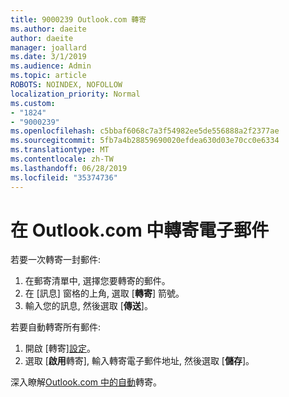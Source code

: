 ```yaml
---
title: 9000239 Outlook.com 轉寄
ms.author: daeite
author: daeite
manager: joallard
ms.date: 3/1/2019
ms.audience: Admin
ms.topic: article
ROBOTS: NOINDEX, NOFOLLOW
localization_priority: Normal
ms.custom:
- "1824"
- "9000239"
ms.openlocfilehash: c5bbaf6068c7a3f54982ee5de556888a2f2377ae
ms.sourcegitcommit: 5fb7a4b28859690020efdea630d03e70cc0e6334
ms.translationtype: MT
ms.contentlocale: zh-TW
ms.lasthandoff: 06/28/2019
ms.locfileid: "35374736"
---
```

# <a name="forwarding-email-in-outlookcom"></a>在 Outlook.com 中轉寄電子郵件

若要一次轉寄一封郵件:

1. 在郵寄清單中, 選擇您要轉寄的郵件。
2. 在 [訊息] 窗格的上角, 選取 [**轉寄**] 箭號。
3. 輸入您的訊息, 然後選取 [**傳送**]。

若要自動轉寄所有郵件:

1. 開啟 [轉寄][設定](https://outlook.live.com/mail/options/mail/forwarding/forwardingOption)。
2. 選取 [**啟用**轉寄], 輸入轉寄電子郵件地址, 然後選取 [**儲存**]。

深入瞭解[Outlook.com 中的自動](https://support.office.com/article/6246987c-6c8f-4144-b255-14fc07007dad)轉寄。